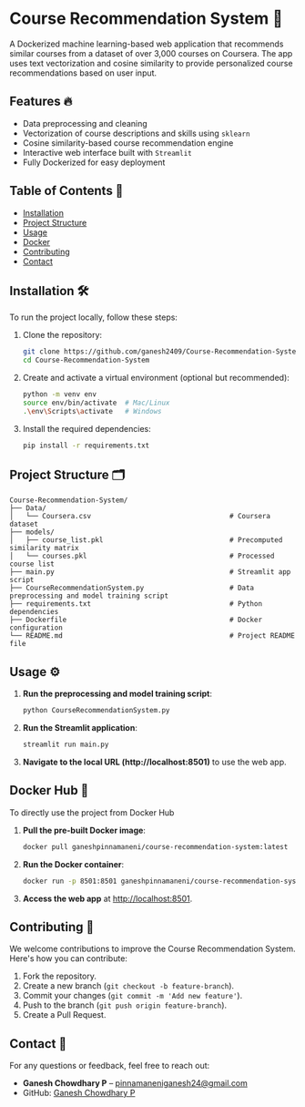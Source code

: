 # Course Recommendation System 🚀

A Dockerized machine learning-based web application that recommends similar courses from a dataset of over 3,000 courses on Coursera. The app uses text vectorization and cosine similarity to provide personalized course recommendations based on user input.

## Features 🔥
- Data preprocessing and cleaning
- Vectorization of course descriptions and skills using `sklearn`
- Cosine similarity-based course recommendation engine
- Interactive web interface built with `Streamlit`
- Fully Dockerized for easy deployment

## Table of Contents 📑
- [Installation](#installation )
- [Project Structure](#project-structure)
- [Usage](#usage)
- [Docker](#docker)
- [Contributing](#contributing)
- [Contact](#contact)

## Installation 🛠️

To run the project locally, follow these steps:

1. Clone the repository:
   ```bash
   git clone https://github.com/ganesh2409/Course-Recommendation-System.git
   cd Course-Recommendation-System
   ```

2. Create and activate a virtual environment (optional but recommended):
   ```bash
   python -m venv env
   source env/bin/activate  # Mac/Linux
   .\env\Scripts\activate   # Windows
   ```

3. Install the required dependencies:
   ```bash
   pip install -r requirements.txt
   ```
## Project Structure 🗂️

```
Course-Recommendation-System/
├── Data/
│   └── Coursera.csv                                  # Coursera dataset
├── models/
│   ├── course_list.pkl                               # Precomputed similarity matrix
│   └── courses.pkl                                   # Processed course list
├── main.py                                           # Streamlit app script
├── CourseRecommendationSystem.py                     # Data preprocessing and model training script 
├── requirements.txt                                  # Python dependencies
├── Dockerfile                                        # Docker configuration
└── README.md                                         # Project README file
```

## Usage ⚙️

1. **Run the preprocessing and model training script**:
   ```bash
   python CourseRecommendationSystem.py
   ```

2. **Run the Streamlit application**:
   ```bash
   streamlit run main.py
   ```

3. **Navigate to the local URL (http://localhost:8501)** to use the web app.

## Docker Hub 🐳

To directly use the project from Docker Hub

1. **Pull the pre-built Docker image**:
   ```bash
   docker pull ganeshpinnamaneni/course-recommendation-system:latest
   ```

2. **Run the Docker container**:
   ```bash
   docker run -p 8501:8501 ganeshpinnamaneni/course-recommendation-system:latest
   ```

3. **Access the web app** at [http://localhost:8501](http://localhost:8501).


## Contributing 🤝

We welcome contributions to improve the Course Recommendation System. Here's how you can contribute:

1. Fork the repository.
2. Create a new branch (`git checkout -b feature-branch`).
3. Commit your changes (`git commit -m 'Add new feature'`).
4. Push to the branch (`git push origin feature-branch`).
5. Create a Pull Request.

## Contact 📧

For any questions or feedback, feel free to reach out:

- **Ganesh Chowdhary P** – pinnamaneniganesh24@gmail.com
- GitHub: [Ganesh Chowdhary P](https://github.com/ganesh2409)
```
